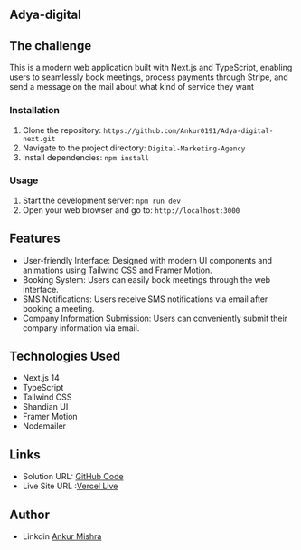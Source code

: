 ## Adya-digital

## The challenge

This is a modern web application built with Next.js and TypeScript, enabling users to seamlessly book meetings, process payments through Stripe, and send a message on the mail about what kind of service they want

### Installation

1. Clone the repository: `https://github.com/Ankur0191/Adya-digital-next.git`
2. Navigate to the project directory: `Digital-Marketing-Agency`
3. Install dependencies: `npm install`

### Usage

1. Start the development server: `npm run dev`
2. Open your web browser and go to: `http://localhost:3000`

## Features

- User-friendly Interface: Designed with modern UI components and animations using Tailwind CSS and Framer Motion.
- Booking System: Users can easily book meetings through the web interface.
- SMS Notifications: Users receive SMS notifications via email after booking a meeting.
- Company Information Submission: Users can conveniently submit their company information via email.


## Technologies Used
- Next.js 14
- TypeScript
- Tailwind CSS
- Shandian UI
- Framer Motion
- Nodemailer

## Links

- Solution URL: [GitHub Code](https://github.com/Ankur0191/Adya-digital-next)
- Live Site URL :[Vercel Live](https://adya-digital-next.vercel.app/)


## Author 

- Linkdin [Ankur Mishra ](https://www.linkedin.com/in/ankur-mishra-cx/)
 

 



